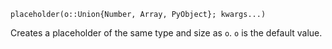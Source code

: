 ```
placeholder(o::Union{Number, Array, PyObject}; kwargs...)
```

Creates a placeholder of the same type and size as `o`. `o` is the default value. 
